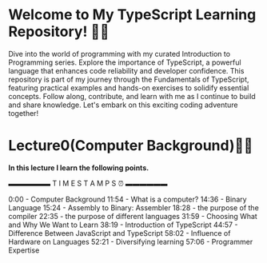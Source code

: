 # Welcome to My TypeScript Learning Repository! 🎉✨
Dive into the world of programming with my curated Introduction to Programming series. Explore the importance of TypeScript, a powerful language that enhances code reliability and developer confidence. This repository is part of my journey through the Fundamentals of TypeScript, featuring practical examples and hands-on exercises to solidify essential concepts. Follow along, contribute, and learn with me as I continue to build and share knowledge. Let's embark on this exciting coding adventure together!



# Lecture0(Computer Background)🚀✨
<strong>In this lecture I learn the following points.</strong>

▬▬▬▬▬▬ T I M E S T A M P S ⏰  ▬▬▬▬▬▬

0:00 - Computer Background
11:54 - What is a computer?
14:36 - Binary Language
15:24 - Assembly to Binary: Assembler
18:28 - the purpose of the compiler
22:35 - the purpose of different languages
31:59 - Choosing What and Why We Want to Learn
38:19 - Introduction of TypeScript
44:57 - Difference Between JavaScript and TypeScript
58:02 - Influence of Hardware on Languages
52:21 - Diversifying learning
57:06 - Programmer Expertise
